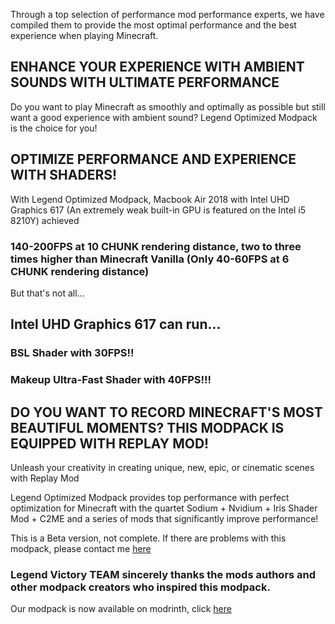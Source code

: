 Through a top selection of performance mod performance experts, we have compiled them to provide the most optimal performance and the best experience when playing Minecraft.

## ENHANCE YOUR EXPERIENCE WITH AMBIENT SOUNDS WITH ULTIMATE PERFORMANCE

Do you want to play Minecraft as smoothly and optimally as possible but still want a good experience with ambient sound? Legend Optimized Modpack is the choice for you!

## OPTIMIZE PERFORMANCE AND EXPERIENCE WITH SHADERS!

With Legend Optimized Modpack, Macbook Air 2018 with Intel UHD Graphics 617 (An extremely weak built-in GPU is featured on the Intel i5 8210Y) achieved
### 140-200FPS at 10 CHUNK rendering distance, two to three times higher than Minecraft Vanilla (Only 40-60FPS at 6 CHUNK rendering distance)
But that's not all...
## Intel UHD Graphics 617 can run...
### BSL Shader with 30FPS!!
### Makeup Ultra-Fast Shader with 40FPS!!!

## DO YOU WANT TO RECORD MINECRAFT'S MOST BEAUTIFUL MOMENTS? THIS MODPACK IS EQUIPPED WITH REPLAY MOD!

Unleash your creativity in creating unique, new, epic, or cinematic scenes with Replay Mod

Legend Optimized Modpack provides top performance with perfect optimization for Minecraft with the quartet Sodium + Nvidium + Iris Shader Mod + C2ME and a series of mods that significantly improve performance!

This is a Beta version, not complete. If there are problems with this modpack, please contact me [here](https://forms.gle/k8g3EYZHBqbBBiv6A)

### Legend Victory TEAM sincerely thanks the mods authors and other modpack creators who inspired this modpack.
Our modpack is now available on modrinth, click [here](https://modrinth.com/modpack/legend-optimized/moderation)
